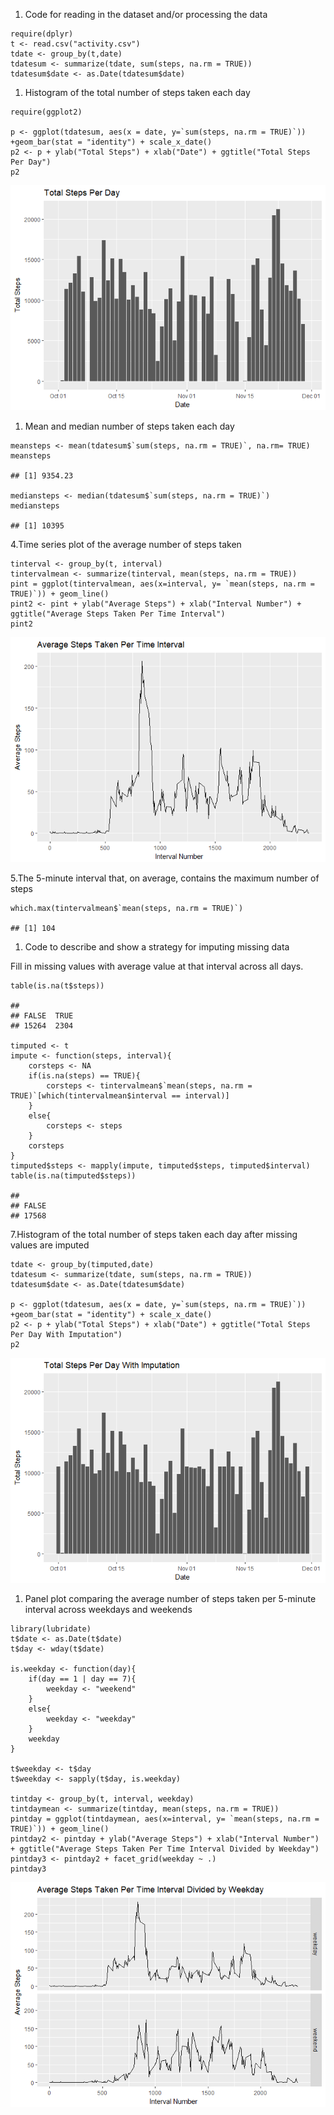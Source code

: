 1.  Code for reading in the dataset and/or processing the data

<!-- -->

    require(dplyr)
    t <- read.csv("activity.csv")
    tdate <- group_by(t,date)
    tdatesum <- summarize(tdate, sum(steps, na.rm = TRUE))
    tdatesum$date <- as.Date(tdatesum$date)

1.  Histogram of the total number of steps taken each day

<!-- -->

    require(ggplot2)

    p <- ggplot(tdatesum, aes(x = date, y=`sum(steps, na.rm = TRUE)`)) +geom_bar(stat = "identity") + scale_x_date()
    p2 <- p + ylab("Total Steps") + xlab("Date") + ggtitle("Total Steps Per Day")
    p2

![](PA1_template_files/figure-markdown_strict/plot1-1.png)

1.  Mean and median number of steps taken each day

<!-- -->

    meansteps <- mean(tdatesum$`sum(steps, na.rm = TRUE)`, na.rm= TRUE)
    meansteps

    ## [1] 9354.23

    mediansteps <- median(tdatesum$`sum(steps, na.rm = TRUE)`)
    mediansteps

    ## [1] 10395

4.Time series plot of the average number of steps taken

    tinterval <- group_by(t, interval)
    tintervalmean <- summarize(tinterval, mean(steps, na.rm = TRUE))
    pint = ggplot(tintervalmean, aes(x=interval, y= `mean(steps, na.rm = TRUE)`)) + geom_line()
    pint2 <- pint + ylab("Average Steps") + xlab("Interval Number") + ggtitle("Average Steps Taken Per Time Interval")
    pint2

![](PA1_template_files/figure-markdown_strict/plot2-1.png)

5.The 5-minute interval that, on average, contains the maximum number of
steps

    which.max(tintervalmean$`mean(steps, na.rm = TRUE)`)

    ## [1] 104

1.  Code to describe and show a strategy for imputing missing data

Fill in missing values with average value at that interval across all
days.

    table(is.na(t$steps))

    ## 
    ## FALSE  TRUE 
    ## 15264  2304

    timputed <- t
    impute <- function(steps, interval){
        corsteps <- NA
        if(is.na(steps) == TRUE){
            corsteps <- tintervalmean$`mean(steps, na.rm = TRUE)`[which(tintervalmean$interval == interval)]
        }
        else{
            corsteps <- steps
        }
        corsteps
    }
    timputed$steps <- mapply(impute, timputed$steps, timputed$interval)
    table(is.na(timputed$steps))

    ## 
    ## FALSE 
    ## 17568

7.Histogram of the total number of steps taken each day after missing
values are imputed

    tdate <- group_by(timputed,date)
    tdatesum <- summarize(tdate, sum(steps, na.rm = TRUE))
    tdatesum$date <- as.Date(tdatesum$date)

    p <- ggplot(tdatesum, aes(x = date, y=`sum(steps, na.rm = TRUE)`)) +geom_bar(stat = "identity") + scale_x_date()
    p2 <- p + ylab("Total Steps") + xlab("Date") + ggtitle("Total Steps Per Day With Imputation")
    p2

![](PA1_template_files/figure-markdown_strict/plot3-1.png)

1.  Panel plot comparing the average number of steps taken per 5-minute
    interval across weekdays and weekends

<!-- -->

    library(lubridate)
    t$date <- as.Date(t$date)
    t$day <- wday(t$date)

    is.weekday <- function(day){
        if(day == 1 | day == 7){
            weekday <- "weekend"
        }
        else{
            weekday <- "weekday"
        }
        weekday
    }

    t$weekday <- t$day
    t$weekday <- sapply(t$day, is.weekday)

    tintday <- group_by(t, interval, weekday)
    tintdaymean <- summarize(tintday, mean(steps, na.rm = TRUE))
    pintday = ggplot(tintdaymean, aes(x=interval, y= `mean(steps, na.rm = TRUE)`)) + geom_line()
    pintday2 <- pintday + ylab("Average Steps") + xlab("Interval Number") + ggtitle("Average Steps Taken Per Time Interval Divided by Weekday")
    pintday3 <- pintday2 + facet_grid(weekday ~ .)
    pintday3

![](PA1_template_files/figure-markdown_strict/plot4-1.png)

